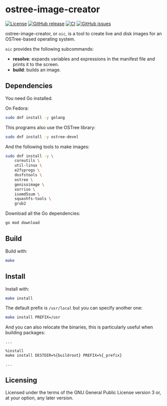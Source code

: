 <!--
SPDX-FileCopyrightText: 2020 Pier Luigi Fiorini <pierluigi.fiorini@gmail.com>

SPDX-License-Identifier: GPL-3.0-or-later
-->

ostree-image-creator
====================

[![License](https://img.shields.io/badge/license-GPLv3.0-blue.svg)](https://www.gnu.org/licenses/gpl-3.0.html)
[![GitHub release](https://img.shields.io/github/release/lirios/ostree-image-creator.svg)](https://github.com/lirios/ostree-image-creator)
[![CI](https://github.com/lirios/ostree-image-creator/workflows/CI/badge.svg?branch=develop)](https://github.com/lirios/ostree-image-creator/actions?query=workflow%3ACI)
[![GitHub issues](https://img.shields.io/github/issues/lirios/ostree-image-creator.svg)](https://github.com/lirios/ostree-image-creator/issues)

ostree-image-creator, or `oic`, is a tool to create live and disk images
for an OSTree-based operating system.

`oic` provides the following subcommands:

 * **resolve**: expands variables and expressions in the manifest file
   and prints it to the screen.
 * **build**: builds an image.

## Dependencies

You need Go installed.

On Fedora:

```sh
sudo dnf install -y golang
```

This programs also use the OSTree library:

```sh
sudo dnf install -y ostree-devel
```

And the following tools to make images:

```sh
sudo dnf install -y \
    coreutils \
    util-linux \
    e2fsprogs \
    dosfstools \
    ostree \
    genisoimage \
    xorriso \
    isomd5sum \
    squashfs-tools \
    grub2
```

Download all the Go dependencies:

```sh
go mod download
```

## Build

Build with:

```sh
make
```

## Install

Install with:

```sh
make install
```

The default prefix is `/usr/local` but you can specify another one:

```sh
make install PREFIX=/usr
```

And you can also relocate the binaries, this is particularly
useful when building packages:

```
...

%install
make install DESTDIR=%{buildroot} PREFIX=%{_prefix}

...
```

## Licensing

Licensed under the terms of the GNU General Public License version 3 or,
at your option, any later version.
